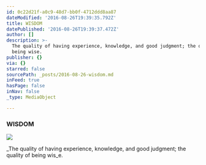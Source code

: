 ```yaml
---
id: 0c22d21f-a0c9-48d7-bb0f-4712ddd8aa87
dateModified: '2016-08-26T19:39:35.792Z'
title: WISDOM
datePublished: '2016-08-26T19:39:37.472Z'
author: []
description: >-
  The quality of having experience, knowledge, and good judgment; the quality of
  being wise.
publisher: {}
via: {}
starred: false
sourcePath: _posts/2016-08-26-wisdom.md
inFeed: true
hasPage: false
inNav: false
_type: MediaObject

---
```

### WISDOM
![](https://the-grid-user-content.s3-us-west-2.amazonaws.com/29910b6f-b96c-4706-8165-75145d3a4317.jpg)

_The quality of having experience, knowledge, and good judgment; the quality of being wis_e.